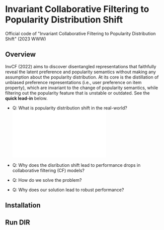 # Invariant Collaborative Filtering to Popularity Distribution Shift
Official code of "Invariant Collaborative Filtering to Popularity Distribution Shift" (2023 WWW)

## Overview
InvCF (2022) aims to discover disentangled representations that faithfully reveal the latent preference and popularity semantics without making any assumption about the popularity distribution. At its core is the distillation of unbiased preference representations (i.e., user preference on item property), which are invariant to the change of popularity semantics, while filtering out the popularity feature that is unstable or outdated.
See the **quick lead-in** below.

- Q: What is popularity distribution shift in the real-world? 
![Visualization of real-world popularity distribution shifts, where both 𝑃𝑡𝑒𝑠𝑡 and 𝑃𝑡𝑒𝑠𝑡 are possible to occur but areunpredictable and unmeasurable.](Intro.pdf)
* Q: Why does the disribution shift lead to performance drops in collaborative filtering (CF) models?
+ Q: How do we solve the problem?
* Q: Why does our solution lead to robust performance?

## Installation


## Run DIR
